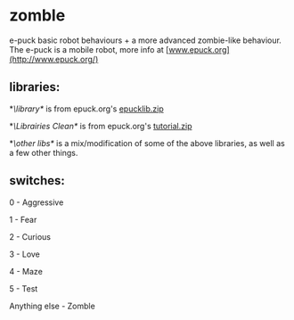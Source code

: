 zomble
======

e-puck basic robot behaviours + a more advanced zombie-like behaviour.
The e-puck is a mobile robot, more info at [www.epuck.org](http://www.epuck.org/)

libraries:
----------

**\library\**  is from epuck.org's [epucklib.zip](http://www.e-puck.org/index.php?option=com_phocadownload&view=file&id=43:epuck-library-compiled&Itemid=38)

**\Librairies Clean\**  is from epuck.org's  [tutorial.zip](http://www.e-puck.org/index.php?option=com_phocadownload&view=category&download=17:tutorial&id=5:tutorials&Itemid=38)

**\other libs\**  is a mix/modification of some of the above libraries, as well as a few other things.

switches:
---------

0 - Aggressive

1 - Fear

2 - Curious

3 - Love

4 - Maze

5 - Test

Anything else - Zomble

